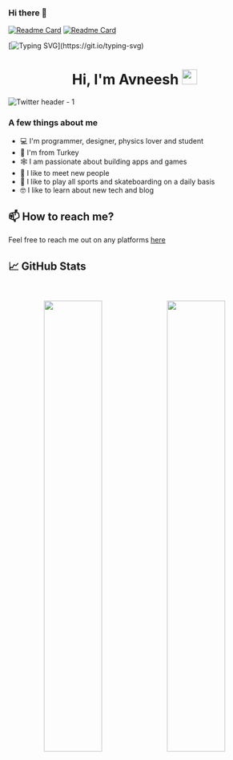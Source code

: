 ### Hi there 👋

<!--
**steetstyle/steetstyle** is a ✨ _special_ ✨ repository because its `README.md` (this file) appears on your GitHub profile.
-->
[![Readme Card](https://github-readme-stats.vercel.app/api/pin/?username=steetstyle&repo=Girift)](https://github.com/steetstyle/Girift)
[![Readme Card](https://github-readme-stats.vercel.app/api/pin/?username=steetstyle&repo=LearnAsOur)](https://github.com/steetstyle/LearnAsOur)

[![Typing SVG](https://readme-typing-svg.herokuapp.com?size=24&width=600&lines=Welcome+To+Avneesh's+GitHub+Profile!)](https://git.io/typing-svg)

<h1 align="center">Hi, I'm Avneesh <img src="https://raw.githubusercontent.com/MartinHeinz/MartinHeinz/master/wave.gif" width="30px" height='30px'></h1>

![Twitter header - 1](https://user-images.githubusercontent.com/76690419/143735787-4425d946-b829-46eb-bd97-c68b76ae2a9e.png)


### A few things about me

- 💻 I'm programmer, designer, physics lover and student
- 📍 I'm from Turkey
- 🕸️ I am passionate about building apps and games
- 🤝 I like to meet new people
- 🎾 I like to play all sports and skateboarding on a daily basis
- 🤓 I like to learn about new tech and blog

## 📫 How to reach me?

Feel free to reach me out on any platforms [here](https://links.avneesh.tech/)

## 📈 GitHub Stats
<br>
<p align="center">
  <img width="48%" src="https://github-readme-stats.vercel.app/api?username=steetstyle&show_icons=true&theme=radical" />
  <img width="48%" src="https://github-readme-streak-stats.herokuapp.com/?user=steetstyle&theme=radical" />
</p>



